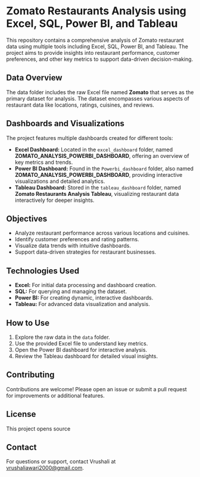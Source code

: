 # Zomato Restaurants Analysis using Excel, SQL, Power BI, and Tableau

This repository contains a comprehensive analysis of Zomato restaurant data using multiple tools including Excel, SQL, Power BI, and Tableau. The project aims to provide insights into restaurant performance, customer preferences, and other key metrics to support data-driven decision-making.

## Data Overview

The data folder includes the raw Excel file named **Zomato** that serves as the primary dataset for analysis. The dataset encompasses various aspects of restaurant data like locations, ratings, cuisines, and reviews.

## Dashboards and Visualizations

The project features multiple dashboards created for different tools:

- **Excel Dashboard:** Located in the `excel_dashboard` folder, named **ZOMATO_ANALYSIS_POWERBI_DASHBOARD**, offering an overview of key metrics and trends.
- **Power BI Dashboard:** Found in the `Powerbi_dashboard` folder, also named **ZOMATO_ANALYSIS_POWERBI_DASHBOARD**, providing interactive visualizations and detailed analytics.
- **Tableau Dashboard:** Stored in the `tableau_dashboard` folder, named **Zomato Restaurants Analysis Tableau**, visualizing restaurant data interactively for deeper insights.

## Objectives

- Analyze restaurant performance across various locations and cuisines.
- Identify customer preferences and rating patterns.
- Visualize data trends with intuitive dashboards.
- Support data-driven strategies for restaurant businesses.

## Technologies Used

- **Excel:** For initial data processing and dashboard creation.
- **SQL:** For querying and managing the dataset.
- **Power BI:** For creating dynamic, interactive dashboards.
- **Tableau:** For advanced data visualization and analysis.

## How to Use

1. Explore the raw data in the `data` folder.
2. Use the provided Excel file to understand key metrics.
3. Open the Power BI dashboard for interactive analysis.
4. Review the Tableau dashboard for detailed visual insights.

## Contributing

Contributions are welcome! Please open an issue or submit a pull request for improvements or additional features.

## License

This project opens source

## Contact

For questions or support, contact Vrushali at vrushaliawari2000@gmail.com.
